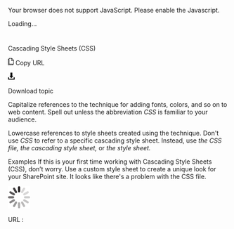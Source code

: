 Your browser does not support JavaScript. Please enable the Javascript.

Loading...

# 

Cascading Style Sheets (CSS)

![Copy URL](cascading-style-sheets-css_files/Copy.png)
Copy URL

![Download](cascading-style-sheets-css_files/Download.png)

Download topic

Capitalize references to the technique for adding fonts, colors, and so on to web content. Spell out unless the abbreviation *CSS* is familiar to your audience.

Lowercase references to style sheets created using the technique. Don't use *CSS* to refer to a specific cascading style sheet. Instead, use *the CSS file, the cascading style sheet,* or *the style sheet.*

Examples
If this is your first time working with Cascading Style Sheets (CSS), don’t worry.
Use a custom style sheet to create a unique look for your SharePoint site. 
It looks like there's a problem with the CSS file.

![In progress](cascading-style-sheets-css_files/activity-large.gif)

URL :
